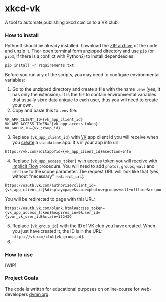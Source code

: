 # xkcd-vk

A tool to automate publishing xkcd comics to a VK club.

### How to install

Python3 should be already installed.
Download the [ZIP archive](https://github.com/Katsutami7moto/xkcd-vk/archive/refs/heads/main.zip) of the code and unzip it.
Then open terminal form unzipped directory and use `pip` (or `pip3`, if there is a conflict with Python2) to install dependencies:
```commandline
pip install -r requirements.txt
```
Before you run any of the scripts, you may need to configure environmental variables:

1. Go to the unzipped directory and create a file with the name `.env` (yes, it has only the extension).
It is the file to contain environmental variables that usually store data unique to each user, thus you will need to create your own.
2. Copy and paste this to `.env` file:
```dotenv
VK_APP_CLIENT_ID={vk_app_client_id}
VK_APP_ACCESS_TOKEN='{vk_app_access_token}'
VK_GROUP_ID={vk_group_id}
```
3. Replace `{vk_app_client_id}` with [VK](https://vk.com/apps?act=manage) app client id you will receive when you [create](https://vk.com/editapp?act=create) a `standalone` app. It's in your app info url:
```
https://vk.com/editapp?id={vk_app_client_id}&section=info
```
4. Replace `{vk_app_access_token}` with access token you will receive with [Implicit Flow](https://dev.vk.com/api/access-token/implicit-flow-user) procedure. You will need to add `photos`, `groups`, `wall` and `offline` to the scope parameter. The request URL will look like that (yes, without "necessary" `redirect_uri`):
```
https://oauth.vk.com/authorize?client_id={vk_app_client_id}&display=page&scope=photos+groups+wall+offline&response_type=token&v=5.131&state=123456
```
You will be redirected to page with this URL:
```
https://oauth.vk.com/blank.html#access_token={vk_app_access_token}&expires_in=0&user_id={your_vk_user_id}&state=123456
```
5. Replace `{vk_group_id}` with the ID of VK club you have created. When you just have created it, the ID is in the URL: `https://vk.com/club{vk_group_id}`.
6. 

### How to use

[WIP]

### Project Goals

The code is written for educational purposes on online-course for web-developers [dvmn.org](https://dvmn.org/).
